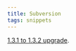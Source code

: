```yaml
---
title: Subversion
tags: snippets
---
```


[1.3.1 to 1.3.2 upgrade](http://typechecked.net/a/knowledge-base/archives/2006/06/subversion_131_1.php).
